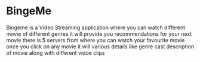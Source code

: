 # BingeMe
Bingeme is a Video Streaming application where you can watch different movie of different genres 
it will provide you recommendations for your next movie there is 5 servers from where you can watch your favourite movie 
once you click on any movie it will various details like genre cast description of movie along with different vidoe clips
